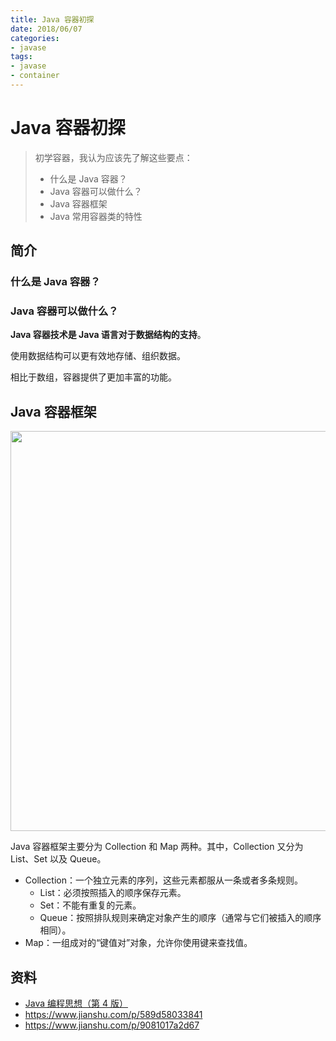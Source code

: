 ```yaml
---
title: Java 容器初探
date: 2018/06/07
categories:
- javase
tags:
- javase
- container
---
```


# Java 容器初探

> 初学容器，我认为应该先了解这些要点：
>
> - 什么是 Java 容器？
> - Java 容器可以做什么？
> - Java 容器框架
> - Java 常用容器类的特性

## 简介

### 什么是 Java 容器？

### Java 容器可以做什么？

**Java 容器技术是 Java 语言对于数据结构的支持**。

使用数据结构可以更有效地存储、组织数据。

相比于数组，容器提供了更加丰富的功能。

## Java 容器框架

<div align="center">
<img src="https://raw.githubusercontent.com/dunwu/javase-notes/master/images/container/collection-structure.png" width="640"/>
</div>

Java 容器框架主要分为 Collection 和 Map 两种。其中，Collection 又分为 List、Set 以及 Queue。

- Collection：一个独立元素的序列，这些元素都服从一条或者多条规则。
  - List：必须按照插入的顺序保存元素。
  - Set：不能有重复的元素。
  - Queue：按照排队规则来确定对象产生的顺序（通常与它们被插入的顺序相同）。
- Map：一组成对的“键值对”对象，允许你使用键来查找值。

## 资料

- [Java 编程思想（第 4 版）](https://item.jd.com/10058164.html)
- https://www.jianshu.com/p/589d58033841
- https://www.jianshu.com/p/9081017a2d67
